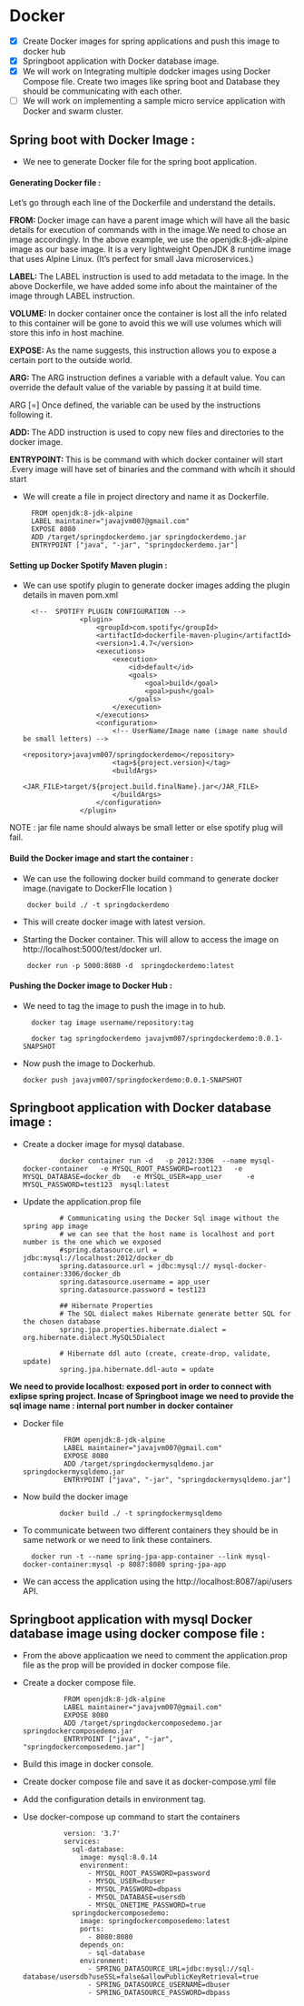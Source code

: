 # Docker  

- [x] Create Docker images for spring applications and push this image to docker hub 
- [x] Springboot application with Docker database image.  
- [x] We will work on Integrating multiple dodcker images using Docker Compose file. Create two images like spring boot and Database they should be communicating with each other.  
- [ ] We will work on implementing a sample micro service application with Docker and swarm cluster.  

## Spring boot with Docker Image :

* We nee to generate Docker file for the spring boot application.  

#### Generating Docker file : 

Let’s go through each line of the Dockerfile and understand the details.

<b>FROM: </b> Docker image can have a parent image which will have all the basic details for execution of commands with in the image.We need to chose an image accordingly. In the above example, we use the openjdk:8-jdk-alpine image as our base image. It is a very lightweight OpenJDK 8 runtime image that uses Alpine Linux. (It’s perfect for small Java microservices.) 

<b>LABEL: </b> The LABEL instruction is used to add metadata to the image. In the above Dockerfile, we have added some info about the maintainer of the image through LABEL instruction.

<b>VOLUME:  </b>  In docker container once the container is lost all the info related to this container will be gone to avoid this we will use volumes which will store this info in host machine.  

<b>EXPOSE:  </b> As the name suggests, this instruction allows you to expose a certain port to the outside world.

<b>ARG:  </b>The ARG instruction defines a variable with a default value. You can override the default value of the variable by passing it at build time.

ARG <name>[=<default value>]
Once defined, the variable can be used by the instructions following it.

<b>ADD:  </b> The ADD instruction is used to copy new files and directories to the docker image.

<b>ENTRYPOINT:  </b> This is be command with which docker container will start .Every image will have set of binaries and the command with whcih it should start  

* We will create a file in project directory and name it as Dockerfile. 

        FROM openjdk:8-jdk-alpine
        LABEL maintainer="javajvm007@gmail.com"
        EXPOSE 8080
        ADD /target/springdockerdemo.jar springdockerdemo.jar
        ENTRYPOINT ["java", "-jar", "springdockerdemo.jar"] 

#### Setting up Docker Spotify Maven  plugin :

* We can use spotify plugin to generate docker images adding the plugin details in maven pom.xml   

        <!--  SPOTIFY PLUGIN CONFIGURATION -->
                    <plugin>
                        <groupId>com.spotify</groupId>
                        <artifactId>dockerfile-maven-plugin</artifactId>
                        <version>1.4.7</version>
                        <executions>
                            <execution>
                                <id>default</id>
                                <goals>
                                    <goal>build</goal>
                                    <goal>push</goal>
                                </goals>
                            </execution>
                        </executions>
                        <configuration>
                            <!-- UserName/Image name (image name should be small letters) -->
                            <repository>javajvm007/springdockerdemo</repository>
                            <tag>${project.version}</tag>
                            <buildArgs>
                                <JAR_FILE>target/${project.build.finalName}.jar</JAR_FILE>
                            </buildArgs>
                        </configuration>
                    </plugin>

NOTE :  jar file name should always be small letter or else spotify plug will fail.  

#### Build the Docker image and start the container : 

*  We can use the following docker build command to generate docker image.(navigate to DockerFIle location )  

        docker build ./ -t springdockerdemo
        
*  This will create docker image with latest version.  

*  Starting the Docker container. This will allow to access the image on http://localhost:5000/test/docker url.  

        docker run -p 5000:8080 -d  springdockerdemo:latest

#### Pushing the Docker image to Docker Hub  :   

* We need to tag the image to push the image in to hub.  

        docker tag image username/repository:tag
        
        docker tag springdockerdemo javajvm007/springdockerdemo:0.0.1-SNAPSHOT
        
 *  Now push the image to Dockerhub.  
 
        docker push javajvm007/springdockerdemo:0.0.1-SNAPSHOT
       
## Springboot application with Docker database image :

*  Create a docker image for mysql database.

                docker container run -d   -p 2012:3306  --name mysql-docker-container   -e MYSQL_ROOT_PASSWORD=root123   -e             MYSQL_DATABASE=docker_db   -e MYSQL_USER=app_user      -e MYSQL_PASSWORD=test123  mysql:latest
                
 * Update the application.prop file 
 
                # Communicating using the Docker Sql image without the spring app image
                # we can see that the host name is localhost and port number is the one which we exposed
                #spring.datasource.url = jdbc:mysql://localhost:2012/docker_db
                spring.datasource.url = jdbc:mysql:// mysql-docker-container:3306/docker_db
                spring.datasource.username = app_user
                spring.datasource.password = test123

                ## Hibernate Properties
                # The SQL dialect makes Hibernate generate better SQL for the chosen database
                spring.jpa.properties.hibernate.dialect = org.hibernate.dialect.MySQL5Dialect

                # Hibernate ddl auto (create, create-drop, validate, update)
                spring.jpa.hibernate.ddl-auto = update

<b>
 We need to provide localhost: exposed port in order to connect with exlipse spring project.  
 Incase of Springboot image we need to provide the sql image name : internal port number in docker container
</b>

* Docker file  

                FROM openjdk:8-jdk-alpine
                LABEL maintainer="javajvm007@gmail.com"
                EXPOSE 8080
                ADD /target/springdockermysqldemo.jar springdockermysqldemo.jar
                ENTRYPOINT ["java", "-jar", "springdockermysqldemo.jar"] 

* Now build the docker image 
               
               docker build ./ -t springdockermysqldemo
                
* To communicate between two different containers they should be  in same network or we need to link these containers.  

        docker run -t --name spring-jpa-app-container --link mysql-docker-container:mysql -p 8087:8080 spring-jpa-app
        
 * We can access the application using the http://localhost:8087/api/users API.
 
 
## Springboot application with mysql Docker database image using docker compose file :

* From the above applicaation we need to comment the application.prop file as the prop will be provided in docker compose file.  

* Create a docker compose file.  

                FROM openjdk:8-jdk-alpine
                LABEL maintainer="javajvm007@gmail.com"
                EXPOSE 8080
                ADD /target/springdockercomposedemo.jar springdockercomposedemo.jar
                ENTRYPOINT ["java", "-jar", "springdockercomposedemo.jar"] 


* Build this image in docker console.  

* Create docker compose file and save it as docker-compose.yml file

* Add the configuration details in environment tag.

* Use docker-compose up  command to start the containers


                version: '3.7'
                services:
                  sql-database:
                    image: mysql:8.0.14
                    environment:
                      - MYSQL_ROOT_PASSWORD=password
                      - MYSQL_USER=dbuser
                      - MYSQL_PASSWORD=dbpass
                      - MYSQL_DATABASE=usersdb
                      - MYSQL_ONETIME_PASSWORD=true
                  springdockercomposedemo:
                    image: springdockercomposedemo:latest
                    ports:
                      - 8080:8080
                    depends_on:
                      - sql-database
                    environment:
                      - SPRING_DATASOURCE_URL=jdbc:mysql://sql-database/usersdb?useSSL=false&allowPublicKeyRetrieval=true
                      - SPRING_DATASOURCE_USERNAME=dbuser
                      - SPRING_DATASOURCE_PASSWORD=dbpass
